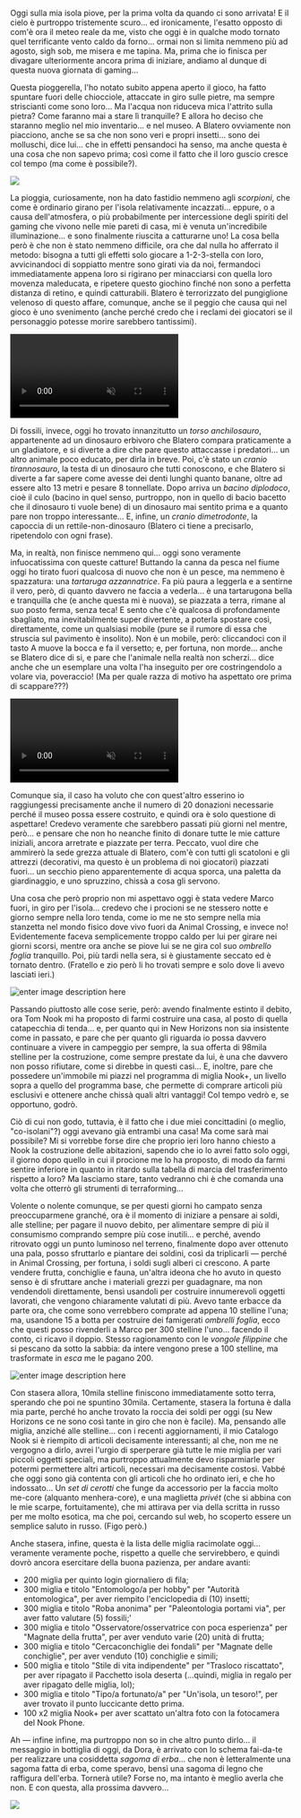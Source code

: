 <!--t Attimi di fortuna e prosperità su New Horizons (Giorno 5) t-->
<!--d Oggi sulla mia isola piove, per la prima volta da quando ci sono arrivata! E il cielo è purtroppo tristemente scuro... ed ironicamente, d-->
<!--tag Random tag-->

Oggi sulla mia isola piove, per la prima volta da quando ci sono arrivata! E il cielo è purtroppo tristemente scuro... ed ironicamente, l'esatto opposto di com'è ora il meteo reale da me, visto che oggi è in qualche modo tornato quel terrificante vento caldo da forno... ormai non si limita nemmeno più ad agosto, sigh sob, me misera e me tapina. Ma, prima che io finisca per divagare ulteriormente ancora prima di iniziare, andiamo al dunque di questa nuova giornata di gaming...

Questa pioggerella, l'ho notato subito appena aperto il gioco, ha fatto spuntare fuori delle chiocciole, attaccate in giro sulle pietre, ma sempre striscianti come sono loro... Ma l'acqua non riduceva mica l'attrito sulla pietra? Come faranno mai a stare lì tranquille? E allora ho deciso che staranno meglio nel mio inventario... e nel museo. A Blatero ovviamente non piacciono, anche se sa che non sono veri e propri insetti... sono dei molluschi, dice lui... che in effetti pensandoci ha senso, ma anche questa è una cosa che non sapevo prima; così come il fatto che il loro guscio cresce col tempo (ma come è possibile?).

![](https://stuff.octt.eu.org/content/images/20250919232237-2025091920011100-02CB906EA538A35643C1E1484C4B947D.jpg)

La pioggia, curiosamente, non ha dato fastidio nemmeno agli _scorpioni_, che come è ordinario girano per l'isola relativamente incazzati... eppure, o a causa dell'atmosfera, o più probabilmente per intercessione degli spiriti del gaming che vivono nelle mie pareti di casa, mi è venuta un'incredibile illuminazione... e sono finalmente riuscita a catturarne uno! La cosa bella però è che non è stato nemmeno difficile, ora che dal nulla ho afferrato il metodo: bisogna a tutti gli effetti solo giocare a 1-2-3-stella con loro, avvicinandoci di soppiatto mentre sono girati via da noi, fermandoci immediatamente appena loro si rigirano per minacciarsi con quella loro movenza maleducata, e ripetere questo giochino finché non sono a perfetta distanza di retino, e quindi catturabili. Blatero è terrorizzato del pungiglione velenoso di questo affare, comunque, anche se il peggio che causa qui nel gioco è uno svenimento (anche perché credo che i reclami dei giocatori se il personaggio potesse morire sarebbero tantissimi).

<video src="/content/videos/2025091923174101-02CB906EA538A35643C1E1484C4B947D.mp4" autoplay controls muted loop></video>

Di fossili, invece, oggi ho trovato innanzitutto un _torso anchilosauro_, appartenente ad un dinosauro erbivoro che Blatero compara praticamente a un gladiatore, e si diverte a dire che pare questo attaccasse i predatori... un altro animale poco educato, per dirla in breve. Poi, c'è stato un _cranio tirannosauro_, la testa di un dinosauro che tutti conoscono, e che Blatero si diverte a far sapere come avesse dei denti lunghi quanto banane, oltre ad essere alto 13 metri e pesare 8 tonnellate. Dopo arriva un _bacino diplodoco_, cioè il culo (bacino in quel senso, purtroppo, non in quello di bacio bacetto che il dinosauro ti vuole bene) di un dinosauro mai sentito prima e a quanto pare non troppo interessante... E, infine, un _cranio dimetrodonte_, la capoccia di un rettile-non-dinosauro (Blatero ci tiene a precisarlo, ripetendolo con ogni frase).

Ma, in realtà, non finisce nemmeno qui... oggi sono veramente infuocatissima con queste catture! Buttando la canna da pesca nel fiume oggi ho tirato fuori qualcosa di nuovo che non è un pesce, ma nemmeno è spazzatura: una _tartaruga azzannatrice_. Fa più paura a leggerla e a sentirne il vero, però, di quanto davvero ne faccia a vederla... è una tartarugona bella e tranquilla che (e anche questa mi è nuova), se piazzata a terra, rimane al suo posto ferma, senza teca! E sento che c'è qualcosa di profondamente sbagliato, ma inevitabilmente super divertente, a poterla spostare così, direttamente, come un qualsiasi mobile (pure se il rumore di essa che struscia sul pavimento è insolito). Non è un mobile, però: cliccandoci con il tasto A muove la bocca e fa il versetto; e, per fortuna, non morde... anche se Blatero dice di si, e pare che l'animale nella realtà non scherzi... dice anche che un esemplare una volta l'ha inseguito per ore costringendolo a volare via, poveraccio! (Ma per quale razza di motivo ha aspettato ore prima di scappare???)

<video src="/content/videos/2025091923192801-02CB906EA538A35643C1E1484C4B947D.mp4" autoplay controls muted loop></video>

Comunque sia, il caso ha voluto che con quest'altro esserino io raggiungessi precisamente anche il numero di 20 donazioni necessarie perché il museo possa essere costruito, e quindi ora è solo questione di aspettare! Credevo veramente che sarebbero passati più giorni nel mentre, però... e pensare che non ho neanche finito di donare tutte le mie catture iniziali, ancora arretrate e piazzate per terra. Peccato, vuol dire che ammirerò la sede grezza attuale di Blatero, com'è con tutti gli scatoloni e gli attrezzi (decorativi, ma questo è un problema di noi giocatori) piazzati fuori... un secchio pieno apparentemente di acqua sporca, una paletta da giardinaggio, e uno spruzzino, chissà a cosa gli servono.

Una cosa che però proprio non mi aspettavo oggi è stata vedere Marco fuori, in giro per l'isola... credevo che i procioni se ne stessero notte e giorno sempre nella loro tenda, come io me ne sto sempre nella mia stanzetta nel mondo fisico dove vivo fuori da Animal Crossing, e invece no! Evidentemente faceva semplicemente troppo caldo per lui per girare nei giorni scorsi, mentre ora anche se piove lui se ne gira col suo _ombrello foglia_ tranquillo. Poi, più tardi nella sera, si è giustamente seccato ed è tornato dentro. (Fratello e zio però li ho trovati sempre e solo dove li avevo lasciati ieri.)

![enter image description here](https://stuff.octt.eu.org/content/images/20250919232338-2025091919260000-02CB906EA538A35643C1E1484C4B947D.jpg)

Passando piuttosto alle cose serie, però: avendo finalmente estinto il debito, ora Tom Nook mi ha proposto di farmi costruire una casa, al posto di quella catapecchia di tenda... e, per quanto qui in New Horizons non sia insistente come in passato, e pare che per quanto gli riguarda io possa davvero continuare a vivere in campeggio per sempre, la sua offerta di 98mila stelline per la costruzione, come sempre prestate da lui, è una che davvero non posso rifiutare, come si direbbe in questi casi... E, inoltre, pare che possedere un'immobile mi piazzi nel programma di miglia Nook+, un livello sopra a quello del programma base, che permette di comprare articoli più esclusivi e ottenere anche chissà quali altri vantaggi! Col tempo vedrò e, se opportuno, godrò.

Ciò di cui non godo, tuttavia, è il fatto che i due miei concittadini (o meglio, "co-isolani"?) oggi avevano già entrambi una casa! Ma come sarà mai possibile? Mi si vorrebbe forse dire che proprio ieri loro hanno chiesto a Nook la costruzione delle abitazioni, sapendo che io lo avrei fatto solo oggi, il giorno dopo quello in cui il procione me lo ha proposto, di modo da farmi sentire inferiore in quanto in ritardo sulla tabella di marcia del trasferimento rispetto a loro? Ma lasciamo stare, tanto vedranno chi è che comanda una volta che otterrò gli strumenti di terraforming...

Volente o nolente comunque, se per questi giorni ho campato senza preoccuparmene granché, ora è il momento di iniziare a pensare ai soldi, alle stelline; per pagare il nuovo debito, per alimentare sempre di più il consumismo comprando sempre più cose inutili... e perché, avendo ritrovato oggi un punto luminoso nel terreno, finalmente dopo aver ottenuto una pala, posso sfruttarlo e piantare dei soldini, così da triplicarli — perché in Animal Crossing, per fortuna, i soldi sugli alberi ci crescono. A parte vendere frutta, conchiglie e fauna, un'altra ideona che ho avuto in questo senso è di sfruttare anche i materiali grezzi per guadagnare, ma non vendendoli direttamente, bensì usandoli per costruire innumerevoli oggetti lavorati, che vengono chiaramente valutati di più. Avevo tante erbacce da parte ora, che come sono verrebbero comprate ad appena 10 stelline l'una; ma, usandone 15 a botta per costruire dei famigerati _ombrelli foglia_, ecco che questi posso rivenderli a Marco per 300 stelline l'uno... facendo il conto, ci ricavo il doppio. Stesso ragionamento con le _vongole filippine_ che si pescano da sotto la sabbia: da intere vengono prese a 100 stelline, ma trasformate in _esca_ me le pagano 200.

![enter image description here](https://stuff.octt.eu.org/content/images/20250919232439-2025091922005800-02CB906EA538A35643C1E1484C4B947D.jpg)

Con stasera allora, 10mila stelline finiscono immediatamente sotto terra, sperando che poi ne spuntino 30mila. Certamente, stasera la fortuna è dalla mia parte, perché ho anche trovato la roccia dei soldi per oggi (su New Horizons ce ne sono così tante in giro che non è facile). Ma, pensando alle miglia, anziché alle stelline... con i recenti aggiornamenti, il mio Catalogo Nook si è riempito di articoli decisamente interessanti; al che, non me ne vergogno a dirlo, avrei l'urgio di sperperare già tutte le mie miglia per vari piccoli oggetti speciali, ma purtroppo attualmente devo risparmiarle per potermi permettere altri articoli, necessari ma decisamente costosi. Vabbé che oggi sono già contenta con gli articoli che ho ordinato ieri, e che ho indossato... Un _set di cerotti_ che funge da accessorio per la faccia molto me-core (alquanto menhera-core), e una maglietta _privét_ (che si abbina con le mie scarpe, fortuitamente), che mi attirava per via della scritta in russo per me molto esotica, ma che poi, cercando sul web, ho scoperto essere un semplice saluto in russo. (Figo però.)

<!--
ho già sperperato tutte le miglia rimaste da ieri, più quelle di oggi, per comprare uno di tanti oggetti speciali costosi ma necessari.
-->

Anche stasera, infine, questa è la lista delle miglia racimolate oggi... veramente veramente poche, rispetto a quelle che servirebbero, e quindi dovrò ancora esercitare della buona pazienza, per andare avanti:

+ 200 miglia per quinto login giornaliero di fila;
+ 300 miglia e titolo "Entomologo/a per hobby" per "Autorità entomologica", per aver riempito l'enciclopedia di (10) insetti;
+ 300 miglia e titolo "Roba anonima" per "Paleontologia portami via", per aver fatto valutare (5) fossili;'
+ 300 miglia e titolo "Osservatore/osservatrice con poca esperienza" per "Magnate della frutta", per aver venduto varie (20) unità di frutta;
+ 300 miglia e titolo "Cercaconchiglie dei fondali" per "Magnate delle conchiglie", per aver venduto (10) conchiglie e simili;
+ 500 miglia e titolo "Stile di vita indipendente" per "Trasloco riscattato", per aver ripagato il Pacchetto isola deserta (...quindi, miglia in regalo per aver ripagato delle miglia, lol);
+ 300 miglia e titolo "Tipo/a fortunato/a" per "Un'isola, un tesoro!", per aver trovato il punto luccicante detto prima.
+ 100 x2 miglia Nook+ per aver scattato un'altra foto con la fotocamera del Nook Phone.

Ah — infine infine, ma purtroppo non so in che altro punto dirlo... il messaggio in bottiglia di oggi, da Dora, è arrivato con lo schema fai-da-te per realizzare una cosiddetta _sagoma di erba_... che non è letteralmente una sagoma fatta di erba, come speravo, bensì una sagoma di legno che raffigura dell'erba. Tornerà utile? Forse no, ma intanto è meglio averla che non. E con questa, alla prossima davvero...

![](https://stuff.octt.eu.org/content/images/20250919232306-2025091922143000-02CB906EA538A35643C1E1484C4B947D.jpg)